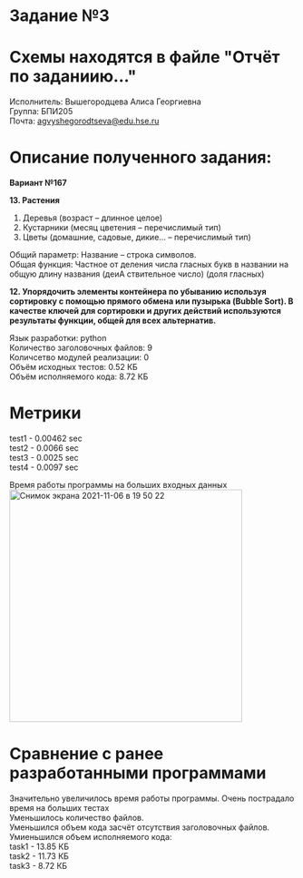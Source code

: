 # Задание №3 #
# Схемы находятся в файле "Отчёт по заданиию..." # 
Исполнитель: Вышегородцева Алиса Георгиевна  
Группа: БПИ205  
Почта: agvyshegorodtseva@edu.hse.ru 
# Описание полученного задания: #  
**Вариант №167** 
  
**13. Растения** 
1. Деревья (возраст – длинное целое)  
2. Кустарники (месяц цветения – перечислимый тип)  
3. Цветы (домашние, садовые, дикие... – перечислимый тип)  

Общий параметр: Название – строка символов.  
Общая функция: Частное от деления числа гласных букв в названии на общую длину названия (деиA ствительное число) (доля гласных)  

**12. Упорядочить элементы контейнера по убыванию используя сортировку с помощью прямого обмена или пузырька (Bubble Sort). В качестве ключей для сортировки и других действий используются результаты функции, общей для всех альтернатив.**
 
Язык разработки: python   
Количество заголовочных файлов: 9  
Количсетво модулей реализации: 0  
Объём исходных тестов: 0.52 КБ  
Объём исполняемого кода: 8.72 КБ

# Метрики #

test1 - 0.00462 sec  
test2 - 0.0066 sec  
test3 - 0.0025 sec  
test4 - 0.0097 sec  

Время работы программы на больших входных данных  
<img width="410" alt="Снимок экрана 2021-11-06 в 19 50 22" src="https://user-images.githubusercontent.com/74496828/140617427-330149bb-98c7-4c20-ac2a-18fd6a2745a8.png">


# Сравнение с ранее разработанными программами #
Значительно увеличилось время работы программы. Очень пострадало время на больших тестах    
Уменьшилось количество файлов.  
Уменьшился объем кода засчёт отсутствия заголовочных файлов.  
Умиеньшился объем исполняемого кода:   
task1 - 13.85 КБ  
task2 - 11.73 КБ  
task3 - 8.72 КБ

